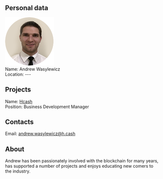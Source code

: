 ## Personal data
![ photo](photo/andrew_wasylewicz.png)  
Name: Andrew Wasylewicz    
Location: ---
## Projects 
Name: [Hcash](../projects/hcash.md)  
Position: Business Development Manager 
## Contacts
Email: andrew.wasylewicz@h.cash
## About
Andrew has been passionately involved with the blockchain for many years, has supported a number of projects and enjoys educating new comers to the industry.
